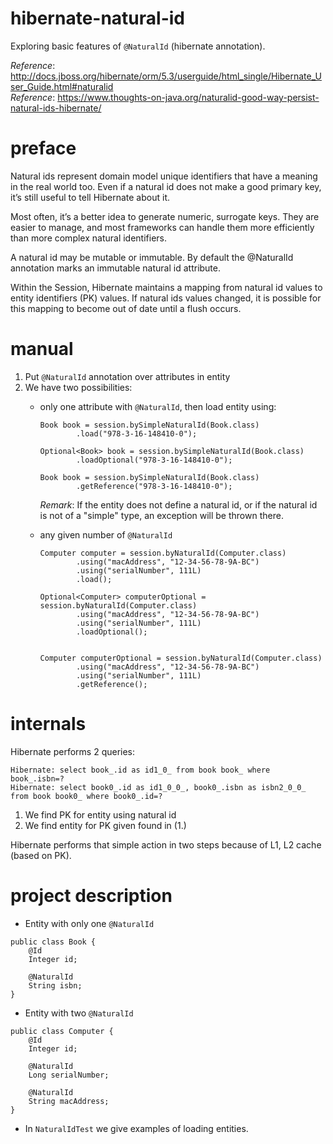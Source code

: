 # hibernate-natural-id
Exploring basic features of `@NaturalId` (hibernate annotation).

_Reference_: http://docs.jboss.org/hibernate/orm/5.3/userguide/html_single/Hibernate_User_Guide.html#naturalid  
_Reference_: https://www.thoughts-on-java.org/naturalid-good-way-persist-natural-ids-hibernate/

# preface
Natural ids represent domain model unique identifiers that have a meaning 
in the real world too. Even if a natural id does not make a good primary 
key, it’s still useful to tell Hibernate about it.

Most often, it’s a better idea to generate numeric, surrogate keys. 
They are easier to manage, and most frameworks can handle them more 
efficiently than more complex natural identifiers.

A natural id may be mutable or immutable. By default the @NaturalId 
annotation marks an immutable natural id attribute. 

Within the Session, Hibernate maintains a mapping from natural id 
values to entity identifiers (PK) values. If natural ids values 
changed, it is possible for this mapping to become out of date 
until a flush occurs.

# manual
1. Put `@NaturalId` annotation over attributes in entity
1. We have two possibilities:
    * only one attribute with `@NaturalId`, then load entity using:
        ```
        Book book = session.bySimpleNaturalId(Book.class)
                .load("978-3-16-148410-0");
                
        Optional<Book> book = session.bySimpleNaturalId(Book.class)
                .loadOptional("978-3-16-148410-0");
                
        Book book = session.bySimpleNaturalId(Book.class)
                .getReference("978-3-16-148410-0");                         
        ```
        
        _Remark_: If the entity does not define a natural id, or if 
        the natural id is not of a "simple" type, an exception will 
        be thrown there.
        
    * any given number of `@NaturalId`
        ```
        Computer computer = session.byNaturalId(Computer.class)
                .using("macAddress", "12-34-56-78-9A-BC")
                .using("serialNumber", 111L)
                .load();
                
        Optional<Computer> computerOptional = session.byNaturalId(Computer.class)
                .using("macAddress", "12-34-56-78-9A-BC")
                .using("serialNumber", 111L)
                .loadOptional();
                
                
        Computer computerOptional = session.byNaturalId(Computer.class)
                .using("macAddress", "12-34-56-78-9A-BC")
                .using("serialNumber", 111L)
                .getReference();                        
        ```
# internals
Hibernate performs 2 queries:
```
Hibernate: select book_.id as id1_0_ from book book_ where book_.isbn=?
Hibernate: select book0_.id as id1_0_0_, book0_.isbn as isbn2_0_0_ from book book0_ where book0_.id=?
```
1. We find PK for entity using natural id
1. We find entity for PK given found in (1.)

Hibernate performs that simple action in two steps because of
L1, L2 cache (based on PK).

# project description
* Entity with only one `@NaturalId`
```
public class Book {
    @Id
    Integer id;
    
    @NaturalId
    String isbn;
}
```

* Entity with two `@NaturalId`
```
public class Computer {
    @Id
    Integer id;
    
    @NaturalId
    Long serialNumber;
    
    @NaturalId
    String macAddress;
}
```

* In `NaturalIdTest` we give examples of loading entities.